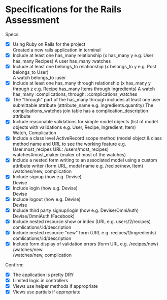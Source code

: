 # Specifications for the Rails Assessment  

Specs:  
- [x] Using Ruby on Rails for the project  
      Created a new rails application in terminal  
- [x] Include at least one has_many relationship (x has_many y e.g. User has_many Recipes) 
      A user has_many :watches   
- [x] Include at least one belongs_to relationship (x belongs_to y e.g. Post belongs_to User)  
      A watch belongs_to :user  
- [x] Include at least one has_many through relationship (x has_many y through z e.g. Recipe has_many Items through Ingredients)
      A watch has_many :complications, through: :complications_watches    
- [x] The "through" part of the has_many through includes at least one user submittable attribute (attribute_name e.g. ingredients.quantity) 
      The complications_watches join table has a complication_description attribute   
- [x] Include reasonable validations for simple model objects (list of model objects with validations e.g. User, Recipe, Ingredient, Item)  
      Watch, Complication  
- [x] Include a class level ActiveRecord scope method (model object & class method name and URL to see the working feature e.g. User.most_recipes URL: /users/most_recipes)  
      watches#most_maker (maker of most of the watches)  
- [x] Include a nested form writing to an associated model using a custom attribute writer (form URL, model name e.g. /recipe/new, Item)  
      /watches/new, complication  
- [x] Include signup (how e.g. Devise)  
      Devise  
- [x] Include login (how e.g. Devise)  
      Devise  
- [x] Include logout (how e.g. Devise)  
      Devise  
- [x] Include third party signup/login (how e.g. Devise/OmniAuth)  
      Devise/OmniAuth (Facebook)  
- [x] Include nested resource show or index (URL e.g. users/2/recipes)  
      comlications/:id/description  
- [x] Include nested resource "new" form (URL e.g. recipes/1/ingredients)  
      comlications/:id/description  
- [x] Include form display of validation errors (form URL e.g. /recipes/new)  
      /watches/new  
      /watches/new, complication  

Confirm:  
- [x] The application is pretty DRY  
- [x] Limited logic in controllers  
- [x] Views use helper methods if appropriate  
- [x] Views use partials if appropriate  
